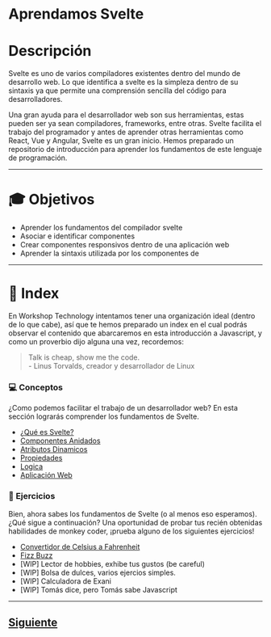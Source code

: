 # Aprendamos Svelte


# Descripción
Svelte es uno de varios compiladores existentes dentro del mundo de desarrollo web. Lo que identifica a svelte es la simpleza dentro de su sintaxis ya que permite una comprensión sencilla del código para desarrolladores.

Una gran ayuda para el desarrollador web son sus herramientas, estas pueden ser ya sean compiladores, frameworks, entre otras. Svelte facilita el trabajo del programador y antes de aprender otras herramientas como React, Vue y Angular, Svelte es un gran inicio. Hemos preparado un repositorio de introducción para aprender los fundamentos de este lenguaje de programación.

___
# :mortar_board: Objetivos
* Aprender los fundamentos del compilador svelte
* Asociar e identificar componentes
* Crear componentes responsivos dentro de una aplicación web
* Aprender la sintaxis utilizada por los componentes de 
___
# :page_with_curl: Index
En Workshop Technology intentamos tener una organización ideal (dentro de lo que cabe), así que te hemos preparado un index en el cual podrás observar el contenido que abarcaremos en esta introducción a Javascript, y como un proverbio dijo alguna una vez, recordemos:
> Talk is cheap, show me the code.
> <br>- Linus Torvalds, creador y desarrollador de Linux

### :computer: Conceptos
¿Como podemos facilitar el trabajo de un desarrollador web? En esta sección lograrás comprender los fundamentos de Svelte.
* [¿Qué es Svelte?](https://github.com/WorkshopTechnology/Materiales/blob/master/Talleres/Svelte/2.-queEsSvelte.md)
* [Componentes Anidados](https://github.com/WorkshopTechnology/Materiales/blob/master/Talleres/Svelte/3.-nestedComponents.md)
* [Atributos Dinamicos](https://github.com/WorkshopTechnology/Materiales/blob/master/Talleres/Svelte/4.-atributosDinamicos.md)
* [Propiedades](https://github.com/WorkshopTechnology/Materiales/blob/master/Talleres/Svelte/5.-props.md)
* [Logica](https://github.com/WorkshopTechnology/Materiales/blob/master/Talleres/Svelte/6.-Logic.md)
* [Aplicación Web](https://github.com/WorkshopTechnology/Materiales/blob/master/Talleres/Svelte/7.-webApp.md)

### :running: Ejercicios 
Bien, ahora sabes los fundamentos de Svelte (o al menos eso esperamos). ¿Qué sigue a continuación? Una oportunidad de probar
tus recién obtenidas habilidades de monkey coder, ¡prueba alguno de los siguientes ejercicios!
* [Convertidor de Celsius a Fahrenheit](https://github.com/WorkshopTechnology/Materiales/blob/master/Talleres/Svelte/8.-TemperatureConverter.md)
* [Fizz Buzz](https://github.com/WorkshopTechnology/Materiales/blob/master/Talleres/Svelte/7.-FizzBuzz.md)
* [WIP] Lector de hobbies, exhibe tus gustos (be careful)
* [WIP] Bolsa de dulces, varios ejercios simples.
* [WIP] Calculadora de Exani
* [WIP] Tomás dice, pero Tomás sabe Javascript
___

## [Siguiente](https://github.com/WorkshopTechnology/Materiales/blob/master/Talleres/Svelte/2.-queEsSvelte.md)
